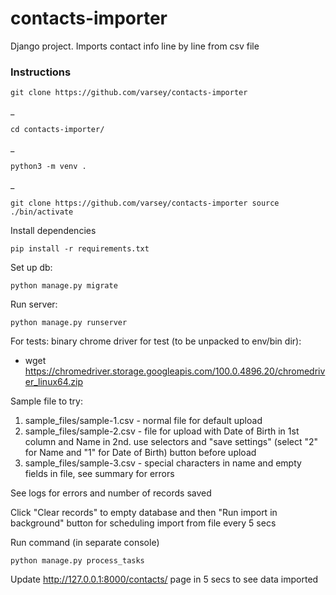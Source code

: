 # contacts-importer
Django project. Imports contact info line by line from csv file

### Instructions


    git clone https://github.com/varsey/contacts-importer

 
_

    cd contacts-importer/
_
   
    python3 -m venv .
 
   _
   
    git clone https://github.com/varsey/contacts-importer source ./bin/activate

Install dependencies

    pip install -r requirements.txt

Set up db:

    python manage.py migrate

Run server:

    python manage.py runserver


For tests: binary chrome driver for test (to be unpacked to env/bin dir):
- wget https://chromedriver.storage.googleapis.com/100.0.4896.20/chromedriver_linux64.zip

Sample file to try:
 1) sample_files/sample-1.csv - normal file for default upload
 2) sample_files/sample-2.csv - file for upload with Date of Birth in 1st column and Name in 2nd.
    use selectors and "save settings" (select "2" for  Name and "1" for Date of Birth) button before upload
 3) sample_files/sample-3.csv - special characters in name and empty fields in file, see summary for errors

See logs for errors and number of records saved

Click "Clear records" to empty database and then "Run import in background" button for scheduling import from file every 5 secs

Run command (in separate console)

    python manage.py process_tasks


Update http://127.0.0.1:8000/contacts/ page in 5 secs to see data imported